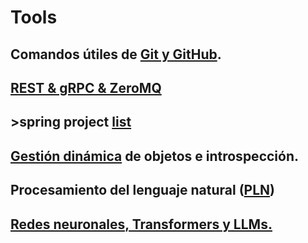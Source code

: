 # Tools
## Comandos útiles de [Git y GitHub](GITIGITHUB.md).
## [REST & gRPC & ZeroMQ](REST&gRPC.md)
## >spring project [list](springProjectList.md)
## [Gestión dinámica](Gestióndinámicadeobjetoseintrospección.md) de objetos e introspección.
## Procesamiento del lenguaje natural ([PLN](nlp.md))
## [Redes neuronales, Transformers y LLMs.](rntl.md)
